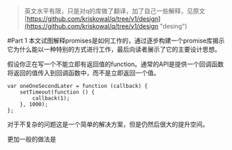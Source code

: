 > 英文水平有限，只是对q的库做了翻译，加了自己一些解释，见原文 [https://github.com/kriskowal/q/tree/v1/design](https://github.com/kriskowal/q/tree/v1/design "desing")

#Part 1
本文试图解释promises是如何工作的，通过逐步构建一个promise库揭示它为什么能以一种特别的方式进行工作，最后向读者展示了它的主要设计思想。

假设你正在写一个不能立即有返回值的function。通常的API是提供一个回调函数将返回的值传入到回调函数中，而不是立即返回一个值。


	var oneOneSecondLater = function (callback) {
	    setTimeout(function () {
	        callback(1);
	    }, 1000);
	};

对于不复杂的问题这是一个简单的解决方案，但是仍然后很大的提升空间。

更加一般的做法是
